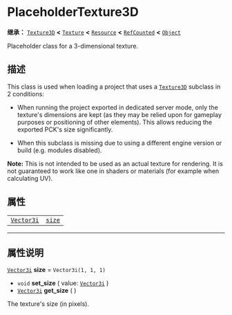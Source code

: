 <!-- ⚠ 请勿编辑本文件 ⚠ -->
<!-- 本文档使用脚本从 WeDot 引擎源码仓库生成。 -->
<!-- 生成脚本：https://github.com/WeDot-Engine/WeDot/tree/4.3/doc/tools/make_md.py； -->
<!-- 原文件：https://github.com/WeDot-Engine/WeDot/tree/4.3/doc/classes/PlaceholderTexture3D.xml。 -->

<div id="_class_placeholdertexture3d"></div>

# PlaceholderTexture3D

**继承：** [`Texture3D`](class_texture3d.md) **<** [`Texture`](class_texture.md) **<** [`Resource`](class_resource.md) **<** [`RefCounted`](class_refcounted.md) **<** [`Object`](class_object.md)

Placeholder class for a 3-dimensional texture.

## 描述

This class is used when loading a project that uses a [`Texture3D`](class_texture3d.md) subclass in 2 conditions:

- When running the project exported in dedicated server mode, only the texture's dimensions are kept (as they may be relied upon for gameplay purposes or positioning of other elements). This allows reducing the exported PCK's size significantly.

- When this subclass is missing due to using a different engine version or build (e.g. modules disabled).

 **Note:** This is not intended to be used as an actual texture for rendering. It is not guaranteed to work like one in shaders or materials (for example when calculating UV).

## 属性

|||
|:-:|:--|
| [`Vector3i`](class_vector3i.md) | [`size`](#class_placeholdertexture3d_property_size) | ``Vector3i(1, 1, 1)`` |

<!-- rst-class:: classref-section-separator -->

---

## 属性说明

<div id="_class_placeholdertexture3d_property_size"></div>

[`Vector3i`](class_vector3i.md) **size** = ``Vector3i(1, 1, 1)`` <div id="class_placeholdertexture3d_property_size"></div>

- `void` **set_size** ( value: [`Vector3i`](class_vector3i.md) )
- [`Vector3i`](class_vector3i.md) **get_size** ( )

The texture's size (in pixels).

[^virtual]: 本方法通常需要用户覆盖才能生效。
[^const]: 本方法无副作用，不会修改该实例的任何成员变量。
[^vararg]: 本方法除了能接受在此处描述的参数外，还能够继续接受任意数量的参数。
[^constructor]: 本方法用于构造某个类型。
[^static]: 调用本方法无需实例，可直接使用类名进行调用。
[^operator]: 本方法描述的是使用本类型作为左操作数的有效运算符。
[^bitfield]: 这个值是由下列位标志构成位掩码的整数。
[^void]: 无返回值。
